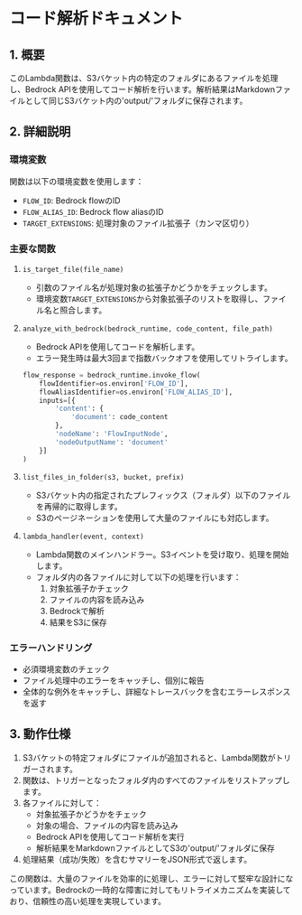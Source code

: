 # コード解析ドキュメント

## 1. 概要
このLambda関数は、S3バケット内の特定のフォルダにあるファイルを処理し、Bedrock APIを使用してコード解析を行います。解析結果はMarkdownファイルとして同じS3バケット内の'output/'フォルダに保存されます。

## 2. 詳細説明

### 環境変数
関数は以下の環境変数を使用します：
- `FLOW_ID`: Bedrock flowのID
- `FLOW_ALIAS_ID`: Bedrock flow aliasのID
- `TARGET_EXTENSIONS`: 処理対象のファイル拡張子（カンマ区切り）

### 主要な関数

1. `is_target_file(file_name)`
   - 引数のファイル名が処理対象の拡張子かどうかをチェックします。
   - 環境変数`TARGET_EXTENSIONS`から対象拡張子のリストを取得し、ファイル名と照合します。

2. `analyze_with_bedrock(bedrock_runtime, code_content, file_path)`
   - Bedrock APIを使用してコードを解析します。
   - エラー発生時は最大3回まで指数バックオフを使用してリトライします。

   ```python
   flow_response = bedrock_runtime.invoke_flow(
       flowIdentifier=os.environ['FLOW_ID'],
       flowAliasIdentifier=os.environ['FLOW_ALIAS_ID'],
       inputs=[{
           'content': {
               'document': code_content
           },
           'nodeName': 'FlowInputNode',
           'nodeOutputName': 'document'
       }]
   )
   ```

3. `list_files_in_folder(s3, bucket, prefix)`
   - S3バケット内の指定されたプレフィックス（フォルダ）以下のファイルを再帰的に取得します。
   - S3のページネーションを使用して大量のファイルにも対応します。

4. `lambda_handler(event, context)`
   - Lambda関数のメインハンドラー。S3イベントを受け取り、処理を開始します。
   - フォルダ内の各ファイルに対して以下の処理を行います：
     1. 対象拡張子かチェック
     2. ファイルの内容を読み込み
     3. Bedrockで解析
     4. 結果をS3に保存

### エラーハンドリング
- 必須環境変数のチェック
- ファイル処理中のエラーをキャッチし、個別に報告
- 全体的な例外をキャッチし、詳細なトレースバックを含むエラーレスポンスを返す

## 3. 動作仕様
1. S3バケットの特定フォルダにファイルが追加されると、Lambda関数がトリガーされます。
2. 関数は、トリガーとなったフォルダ内のすべてのファイルをリストアップします。
3. 各ファイルに対して：
   - 対象拡張子かどうかをチェック
   - 対象の場合、ファイルの内容を読み込み
   - Bedrock APIを使用してコード解析を実行
   - 解析結果をMarkdownファイルとしてS3の'output/'フォルダに保存
4. 処理結果（成功/失敗）を含むサマリーをJSON形式で返します。

この関数は、大量のファイルを効率的に処理し、エラーに対して堅牢な設計になっています。Bedrockの一時的な障害に対してもリトライメカニズムを実装しており、信頼性の高い処理を実現しています。